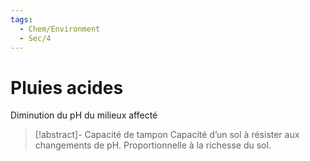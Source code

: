 ```yaml
---
tags:
  - Chem/Environment
  - Sec/4
---
```


# Pluies acides

Diminution du pH du milieux affecté

> [!abstract]- Capacité de tampon
> Capacité d’un sol à résister aux changements de pH.
> Proportionnelle à la richesse du sol.